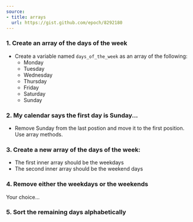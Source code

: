 ```yaml
---
source:
- title: arrays
  url: https://gist.github.com/epoch/8292180
---
```


### 1. Create an array of the days of the week
- Create a variable named `days_of_the_week` as an array of the following:
    - Monday
    - Tuesday
    - Wednesday
    - Thursday
    - Friday
    - Saturday
    - Sunday

### 2. My calendar says the first day is Sunday...

- Remove Sunday from the last postion and move it to the first position. Use
 array methods.

### 3. Create a new array of the days of the week:

- The first inner array should be the weekdays
- The second inner array should be the weekend days

### 4. Remove either the weekdays or the weekends

Your choice...

### 5. Sort the remaining days alphabetically
